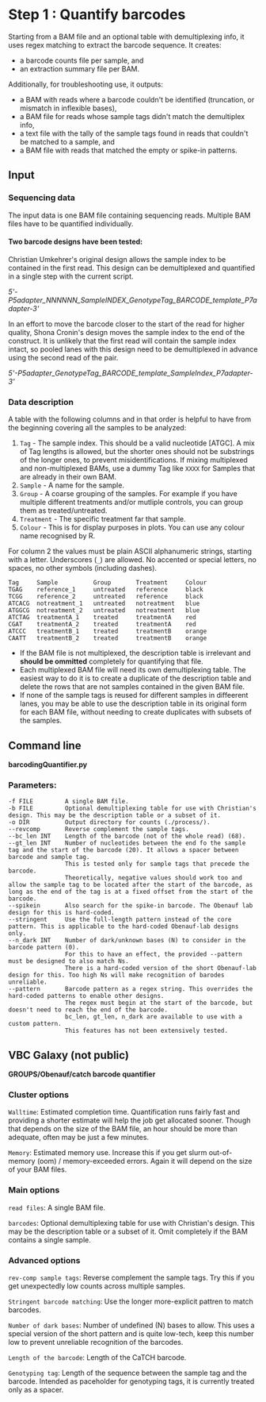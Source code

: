 # Step 1 : Quantify barcodes

Starting from a BAM file and an optional table with demultiplexing info, it uses regex matching 
to extract the barcode sequence. It creates:

* a barcode counts file per sample, and 
* an extraction summary file per BAM.

Additionally, for troubleshooting use, it outputs:

* a BAM with reads where a barcode couldn't be identified (truncation, or mismatch in inflexible bases),
* a BAM file for reads whose sample tags didn't match the demultiplex info, 
* a text file with the tally of the sample tags found in reads that couldn't be matched to a sample, and 
* a BAM file with reads that matched the empty or spike-in patterns.

## Input

### Sequencing data

The input data is one BAM file containing sequencing reads. Multiple BAM files have to be quantified individually.

#### Two barcode designs have been tested:

Christian Umkehrer's original design allows the sample index to be contained in the first read. This design can be demultiplexed and quantified in a single step with the current script.

*5'-P5adapter_NNNNNN_SampleINDEX_GenotypeTag_BARCODE_template_P7adapter-3'*

In an effort to move the barcode closer to the start of the read for higher quality, Shona Cronin's design moves the sample index to the end of the construct. It is unlikely that the first read will contain the sample index intact,
so pooled lanes with this design need to be demultiplexed in advance using the second read of the pair.

*5'-P5adapter_GenotypeTag_BARCODE_template_SampleIndex_P7adapter-3'*

### Data description

A table with the following columns and in that order is helpful to have from the beginning covering all the samples to be analyzed:

1. `Tag` - The sample index. This should be a valid nucleotide [ATGC]. A mix of Tag lengths is allowed, but the shorter ones should not be substrings of the longer ones, to prevent misidentifications. If mixing multiplexed and non-multiplexed BAMs, use a dummy Tag like `XXXX` for Samples that are already in their own BAM.
2. `Sample` - A name for the sample.
3. `Group` - A coarse grouping of the samples. For example if you have multiple different treatments and/or mutliple controls, you can group them as treated/untreated.
4. `Treatment` - The specific treatment far that sample.
5. `Colour` - This is for display purposes in plots. You can use any colour name recognised by R.

For column 2 the values must be plain ASCII alphanumeric strings, starting with a letter. Underscores (`_`) are allowed. 
No accented or special letters, no spaces, no other symbols (including dashes).

```
Tag     Sample          Group       Treatment     Colour
TGAG    reference_1     untreated   reference     black
TCGG    reference_2     untreated   reference     black
ATCACG  notreatment_1   untreated   notreatment   blue
ATGGCG  notreatment_2   untreated   notreatment   blue
ATCTAG  treatmentA_1    treated     treatmentA    red
CGAT    treatmentA_2    treated     treatmentA    red
ATCCC   treatmentB_1    treated     treatmentB    orange
CAATT   treatmentB_2    treated     treatmentB    orange
```

* If the BAM file is not multiplexed, the description table is irrelevant and **should be ommitted** completely for quantifying that file.
* Each multiplexed BAM file will need its own demultiplexing table. The easiest way to do it is to create a duplicate of the description table and delete the rows that are not samples contained in the given BAM file.
* If none of the sample tags is reused for different samples in diffeerent lanes, you may be able to use the description table in its original form for each BAM file, without needing to create duplicates with subsets of the samples.


## Command line

**barcodingQuantifier.py**

### Parameters:

```
-f FILE         A single BAM file.
-b FILE         Optional demultiplexing table for use with Christian's design. This may be the description table or a subset of it.
-o DIR          Output directory for counts (./process/).
--revcomp       Reverse complement the sample tags.
--bc_len INT    Length of the barcode (not of the whole read) (68).
--gt_len INT    Number of nucleotides between the end fo the sample tag and the start of the barcode (20). It allows a spacer between barcode and sample tag.
                This is tested only for sample tags that precede the barcode. 
                Theoretically, negative values should work too and allow the sample tag to be located after the start of the barcode, as long as the end of the tag is at a fixed offset from the start of the barcode.
--spikein       Also search for the spike-in barcode. The Obenauf lab design for this is hard-coded.
--stringent     Use the full-length pattern instead of the core pattern. This is applicable to the hard-coded Obenauf-lab designs only.
--n_dark INT    Number of dark/unknown bases (N) to consider in the barcode pattern (0). 
                For this to have an effect, the provided --pattern must be designed to also match Ns.
                There is a hard-coded version of the short Obenauf-lab design for this. Too high Ns will make recognition of barodes unreliable.
--pattern       Barcode pattern as a regex string. This overrides the hard-coded patterns to enable other designs.
                The regex must begin at the start of the barcode, but doesn't need to reach the end of the barcode.
                bc_len, gt_len, n_dark are available to use with a custom pattern. 
                This features has not been extensively tested.
```



## VBC Galaxy (not public)

**GROUPS/Obenauf/catch barcode quantifier**

### Cluster options

`Walltime`: Estimated completion time. Quantification runs fairly fast and providing a shorter estimate will help the job get allocated sooner. Though that depends on the size of the BAM file, an hour should be more than adequate, often may be just a few minutes.

`Memory`:   Estimated memory use. Increase this if you get slurm out-of-memory (oom) / memory-exceeded errors. Again it will depend on the size of your BAM files.

### Main options

`read files`: A single BAM file.

`barcodes`:   Optional demultiplexing table for use with Christian's design. This may be the description table or a subset of it. Omit completely if the BAM contains a single sample.

### Advanced options

`rev-comp sample tags`:       Reverse complement the sample tags. Try this if you get unexpectedly low counts across multiple samples.

`Stringent barcode matching`: Use the longer more-explicit pattren to match barcodes.

`Number of dark bases`:       Number of undefined (N) bases to allow. This uses a special version of the short pattern and is quite low-tech, keep this number low to prevent unreliable recognition of the barcodes.

`Length of the barcode`:      Length of the CaTCH barcode.

`Genotyping tag`:             Length of the sequence between the sample tag and the barcode. Intended as paceholder for genotyping tags, it is currently treated only as a spacer.


